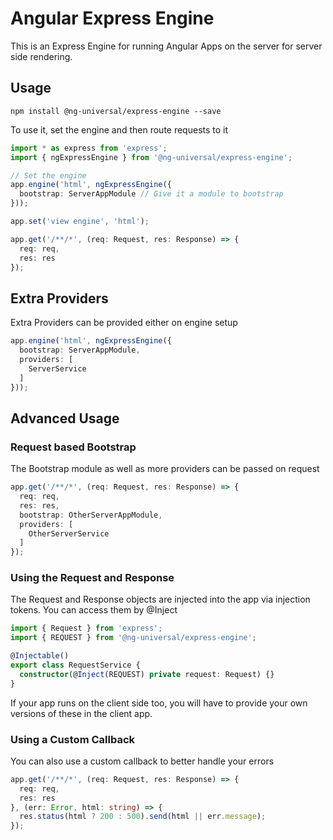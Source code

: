 # Angular Express Engine

This is an Express Engine for running Angular Apps on the server for server side rendering.

## Usage

`npm install @ng-universal/express-engine --save`

To use it, set the engine and then route requests to it

```ts
import * as express from 'express';
import { ngExpressEngine } from '@ng-universal/express-engine';

// Set the engine
app.engine('html', ngExpressEngine({
  bootstrap: ServerAppModule // Give it a module to bootstrap
}));

app.set('view engine', 'html');

app.get('/**/*', (req: Request, res: Response) => {
  req: req,
  res: res
});
```

## Extra Providers

Extra Providers can be provided either on engine setup

```ts
app.engine('html', ngExpressEngine({
  bootstrap: ServerAppModule,
  providers: [
    ServerService
  ]
}));
```

## Advanced Usage

### Request based Bootstrap

The Bootstrap module as well as more providers can be passed on request

```ts
app.get('/**/*', (req: Request, res: Response) => {
  req: req,
  res: res,
  bootstrap: OtherServerAppModule,
  providers: [
    OtherServerService
  ]
});
```

### Using the Request and Response

The Request and Response objects are injected into the app via injection tokens.
You can access them by @Inject

```ts
import { Request } from 'express';
import { REQUEST } from '@ng-universal/express-engine';

@Injectable()
export class RequestService {
  constructor(@Inject(REQUEST) private request: Request) {}
}
```

If your app runs on the client side too, you will have to provide your own versions of these in the client app.

### Using a Custom Callback

You can also use a custom callback to better handle your errors

```ts
app.get('/**/*', (req: Request, res: Response) => {
  req: req,
  res: res
}, (err: Error, html: string) => {
  res.status(html ? 200 : 500).send(html || err.message);
});
```
